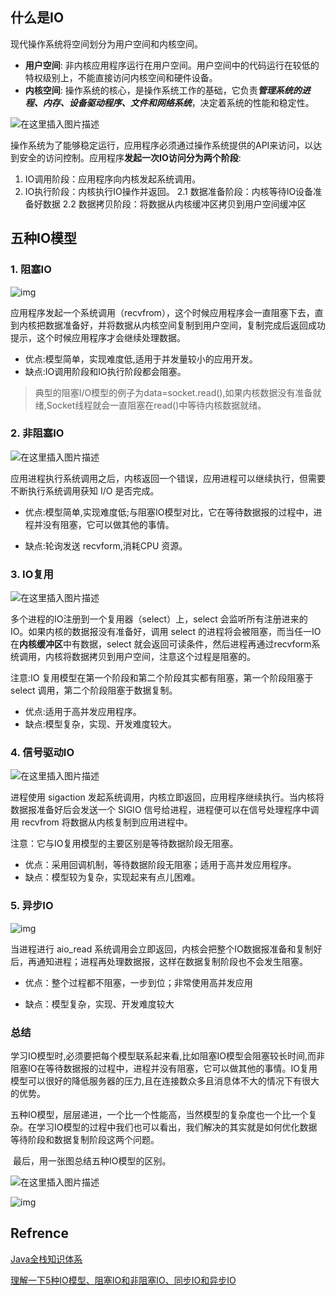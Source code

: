 ## 什么是IO

现代操作系统将空间划分为用户空间和内核空间。

* **用户空间**: 非内核应用程序运行在用户空间。用户空间中的代码运行在较低的特权级别上，不能直接访问内核空间和硬件设备。
* **内核空间**: 操作系统的核心，是操作系统工作的基础，它负责***管理系统的进程、内存、设备驱动程序、文件和网络系统***，决定着系统的性能和稳定性。

![在这里插入图片描述](https://img-blog.csdnimg.cn/0bc1a87589d54db291321deb8fed7a17.png)

操作系统为了能够稳定运行，应用程序必须通过操作系统提供的API来访问，以达到安全的访问控制。应用程序**发起一次IO访问分为两个阶段**:

  1. IO调用阶段：应用程序向内核发起系统调用。
  2. IO执行阶段：内核执行IO操作并返回。
        2.1 数据准备阶段：内核等待IO设备准备好数据
        2.2 数据拷贝阶段：将数据从内核缓冲区拷贝到用户空间缓冲区

## 五种IO模型

### 1. 阻塞IO

![img](https://pdai.tech/images/pics/1492928416812_4.png)

应用程序发起一个系统调用（recvfrom），这个时候应用程序会一直阻塞下去，直到内核把数据准备好，并将数据从内核空间复制到用户空间，复制完成后返回成功提示，这个时候应用程序才会继续处理数据。

* 优点:模型简单，实现难度低,适用于并发量较小的应用开发。
* 缺点:IO调用阶段和IO执行阶段都会阻塞。

> 典型的阻塞I/O模型的例子为data=socket.read(),如果内核数据没有准备就绪,Socket线程就会一直阻塞在read()中等待内核数据就绪。

### 2. 非阻塞IO

![在这里插入图片描述](https://img-blog.csdnimg.cn/2c3167c4e1cb4bb2bae1c5c5bd1b573b.png)

应用进程执行系统调用之后，内核返回一个错误，应用进程可以继续执行，但需要不断执行系统调用获知 I/O 是否完成。

* 优点:模型简单,实现难度低;与阻塞IO模型对比，它在等待数据报的过程中，进程并没有阻塞，它可以做其他的事情。

* 缺点:轮询发送 recvform,消耗CPU 资源。

### 3. IO复用

![在这里插入图片描述](https://img-blog.csdnimg.cn/8b5a78833a6345f281309efa32291c7a.png)

多个进程的IO注册到一个复用器（select）上，select 会监听所有注册进来的IO。如果内核的数据报没有准备好，调用 select 的进程将会被阻塞，而当任一IO在**内核缓冲区**中有数据，select 就会返回可读条件，然后进程再通过recvform系统调用，内核将数据拷贝到用户空间，注意这个过程是阻塞的。

注意:IO 复用模型在第一个阶段和第二个阶段其实都有阻塞，第一个阶段阻塞于 select 调用，第二个阶段阻塞于数据复制。

* 优点:适用于高并发应用程序。
* 缺点:模型复杂，实现、开发难度较大。

### 4. 信号驱动IO

![在这里插入图片描述](https://img-blog.csdnimg.cn/937229906fed41abb2f3878cdab6f35e.png)

进程使用 sigaction 发起系统调用，内核立即返回，应用程序继续执行。当内核将数据报准备好后会发送一个 SIGIO 信号给进程，进程便可以在信号处理程序中调用 recvfrom 将数据从内核复制到应用进程中。

注意：它与IO复用模型的主要区别是等待数据阶段无阻塞。

* 优点：采用回调机制，等待数据阶段无阻塞；适用于高并发应用程序。
* 缺点：模型较为复杂，实现起来有点儿困难。

### 5. 异步IO

![img](https://pdai.tech/images/pics/1492930243286_8.png)

当进程进行 aio_read 系统调用会立即返回，内核会把整个IO数据报准备和复制好后，再通知进程；进程再处理数据报，这样在数据复制阶段也不会发生阻塞。

* 优点：整个过程都不阻塞，一步到位；非常使用高并发应用

* 缺点：模型复杂，实现、开发难度较大

### 总结

​	学习IO模型时,必须要把每个模型联系起来看,比如阻塞IO模型会阻塞较长时间,而非阻塞IO在等待数据报的过程中，进程并没有阻塞，它可以做其他的事情。IO复用模型可以很好的降低服务器的压力,且在连接数众多且消息体不大的情况下有很大的优势。

​	五种IO模型，层层递进，一个比一个性能高，当然模型的复杂度也一个比一个复杂。在学习IO模型的过程中我们也可以看出，我们解决的其实就是如何优化数据等待阶段和数据复制阶段这两个问题。

​	最后，用一张图总结五种IO模型的区别。

![在这里插入图片描述](https://img-blog.csdnimg.cn/e879659dddbb4a2bb3ece465b7f9e2ff.png)

![img](https://pdai.tech/images/pics/1492928105791_3.png)



## Refrence

[Java全栈知识体系](https://pdai.tech/md/java/io/java-io-model.html#io%E5%A4%9A%E8%B7%AF%E5%A4%8D%E7%94%A8)

[理解一下5种IO模型、阻塞IO和非阻塞IO、同步IO和异步IO](https://cloud.tencent.com/developer/article/1684951)
